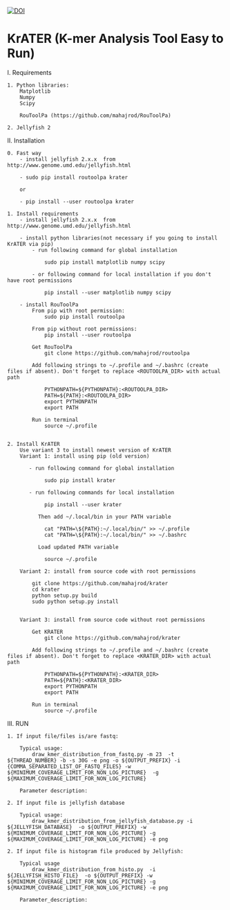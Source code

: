 [![DOI](https://zenodo.org/badge/71775920.svg)](https://zenodo.org/badge/latestdoi/71775920)

# KrATER (K-mer Analysis Tool Easy to Run)

I. Requirements

    1. Python libraries:
        Matplotlib
        Numpy
        Scipy
        
        RouToolPa (https://github.com/mahajrod/RouToolPa)
        
    2. Jellyfish 2

II. Installation

    0. Fast way
        - install jellyfish 2.x.x  from http://www.genome.umd.edu/jellyfish.html
        
        - sudo pip install routoolpa krater
        
        or
        
        - pip install --user routoolpa krater 

    1. Install requirements 
        - install jellyfish 2.x.x  from http://www.genome.umd.edu/jellyfish.html
    
        - install python libraries(not necessary if you going to install KrATER via pip)
            - run following command for global installation
        
                sudo pip install matplotlib numpy scipy 
            
            - or following command for local installation if you don't have root permissions
        
                pip install --user matplotlib numpy scipy
        
        - install RouToolPa
            From pip with root permission:
                sudo pip install routoolpa
            
            From pip without root permissions:
                pip install --user routoolpa
        
            Get RouToolPa
                git clone https://github.com/mahajrod/routoolpa
        
            Add following strings to ~/.profile and ~/.bashrc (create files if absent). Don't forget to replace <ROUTOOLPA_DIR> with actual path
            
                PYTHONPATH=${PYTHONPATH}:<ROUTOOLPA_DIR>
                PATH=${PATH}:<ROUTOOLPA_DIR>
                export PYTHONPATH
                export PATH
                
            Run in terminal
                source ~/.profile
        
        
    2. Install KrATER
        Use variant 3 to install newest version of KrATER
        Variant 1: install using pip (old version)
        
           - run following command for global installation
           
                sudo pip install krater
           
           - run following commands for local installation
                
                pip install --user krater
                
              Then add ~/.local/bin in your PATH variable
              
                cat "PATH=\${PATH}:~/.local/bin/" >> ~/.profile
                cat "PATH=\${PATH}:~/.local/bin/" >> ~/.bashrc
                
              Load updated PATH variable
              
                source ~/.profile
            
        Variant 2: install from source code with root permissions
        
            git clone https://github.com/mahajrod/krater
            cd krater
            python setup.py build
            sudo python setup.py install
        
        
        Variant 3: install from source code without root permissions
        
            Get KRATER
                git clone https://github.com/mahajrod/krater
        
            Add following strings to ~/.profile and ~/.bashrc (create files if absent). Don't forget to replace <KRATER_DIR> with actual path
            
                PYTHONPATH=${PYTHONPATH}:<KRATER_DIR>
                PATH=${PATH}:<KRATER_DIR>
                export PYTHONPATH
                export PATH
                
            Run in terminal
                source ~/.profile
            
    
III. RUN

    1. If input file/files is/are fastq:
    
        Typical usage:
            draw_kmer_distribution_from_fastq.py -m 23  -t ${THREAD_NUMBER} -b -s 30G -e png -o ${OUTPUT_PREFIX} -i {COMMA_SEPARATED_LIST_OF_FASTQ_FILES} -w ${MINIMUM_COVERAGE_LIMIT_FOR_NON_LOG_PICTURE}  -g ${MAXIMUM_COVERAGE_LIMIT_FOR_NON_LOG_PICTURE}
        
        Parameter description:
        
    2. If input file is jellyfish database
        
        Typical usage:
            draw_kmer_distribution_from_jellyfish_database.py -i ${JELLYFISH_DATABASE}  -o ${OUTPUT_PREFIX} -w ${MINIMUM_COVERAGE_LIMIT_FOR_NON_LOG_PICTURE} -g ${MAXIMUM_COVERAGE_LIMIT_FOR_NON_LOG_PICTURE} -e png
        
    2. If input file is histogram file produced by Jellyfish:
    
        Typical usage
            draw_kmer_distribution_from_histo.py  -i ${JELLYFISH_HISTO_FILE}  -o ${OUTPUT_PREFIX} -w ${MINIMUM_COVERAGE_LIMIT_FOR_NON_LOG_PICTURE} -g ${MAXIMUM_COVERAGE_LIMIT_FOR_NON_LOG_PICTURE} -e png
        
        Parameter_description:
        
